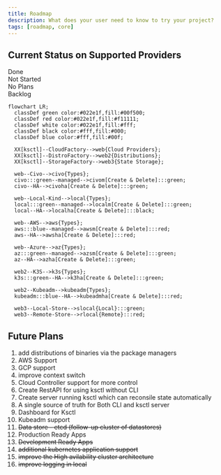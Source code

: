 ```yaml
---
title: Roadmap
description: What does your user need to know to try your project?
tags: [roadmap, core]
---
```


## Current Status on Supported Providers

<div class="-text-green">Done</div>
<div class="-text-red">Not Started</div>
<div class="-text-black">No Plans</div>
<div class="-text-blue">Backlog</div>

```mermaid
flowchart LR;
  classDef green color:#022e1f,fill:#00f500;
  classDef red color:#022e1f,fill:#f11111;
  classDef white color:#022e1f,fill:#fff;
  classDef black color:#fff,fill:#000;
  classDef blue color:#fff,fill:#00f;

  XX[ksctl]--CloudFactory-->web{Cloud Providers};
  XX[ksctl]--DistroFactory-->web2{Distributions};
  XX[ksctl]--StorageFactory-->web3{State Storage};

  web--Civo-->civo{Types};
  civo:::green--managed-->civom[Create & Delete]:::green;
  civo--HA-->civoha[Create & Delete]:::green;

  web--Local-Kind-->local{Types};
  local:::green--managed-->localm[Create & Delete]:::green;
  local--HA-->localha[Create & Delete]:::black;

  web--AWS-->aws{Types};
  aws:::blue--managed-->awsm[Create & Delete]:::red;
  aws--HA-->awsha[Create & Delete]:::red;

  web--Azure-->az{Types};
  az:::green--managed-->azsm[Create & Delete]:::green;
  az--HA-->azha[Create & Delete]:::green;

  web2--K3S-->k3s{Types};
  k3s:::green--HA-->k3ha[Create & Delete]:::green;

  web2--Kubeadm-->kubeadm{Types};
  kubeadm:::blue--HA-->kubeadmha[Create & Delete]:::red;

  web3--Local-Store-->slocal{Local}:::green;
  web3--Remote-Store-->rlocal{Remote}:::red;

```



## Future Plans


1. add distributions of binaries via the package managers
2. AWS Support
3. GCP support
4. improve context switch
5. Cloud Controller support for more control
6. Create RestAPI for using ksctl without CLI
7. Create server running ksctl which can reconsile state automatically
8. A single source of truth for Both CLI and ksctl server
9. Dashboard for Ksctl
10. Kubeadm support
11. ~~Data store - etcd (follow-up cluster of datastores)~~
12. Production Ready Apps
13. ~~Development Ready Apps~~
14. ~~additional kubernetes application support~~
15. ~~improve the High avilability cluster architecture~~
16. ~~improve logging in local~~

